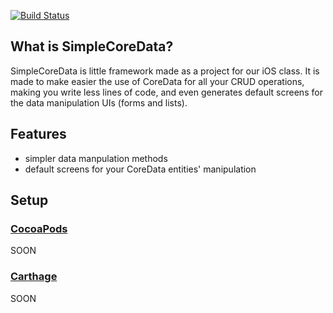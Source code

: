 
[![Build Status](https://travis-ci.org/TantePata/SimpleCoreData.svg?branch=master)](https://travis-ci.org/TantePata/SimpleCoreData)

## What is SimpleCoreData?
SimpleCoreData is little framework made as a project for our iOS class. It is made to make easier the use of CoreData for all your CRUD operations, making you write less lines of code, and even generates default screens for the data manipulation UIs (forms and lists).


## Features
-  simpler data manpulation methods
- default screens for your CoreData entities' manipulation

## Setup

### [CocoaPods](https://cocoapods.org)

SOON

### [Carthage](https://github.com/carthage)

SOON
